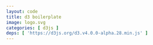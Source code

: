 ```yaml
---
layout: code
title: d3 boilerplate
image: logo.svg
categories: [ d3js ]
deps: [ 'https://d3js.org/d3.v4.0.0-alpha.28.min.js' ]
---
```

<style>
    svg{
        background: #fff;
    }
</style>

<div id="render"></div>

<script>
    window.addEventListener('load', function(){
        var svg = d3.select('#render')
            .append('svg')
            .attr('width',1200)
            .attr('height',300);

        svg.append('rect')
            .attr('x', 100)
            .attr('y', 100)
            .attr('width', 100)
            .attr('height', 100)
            .attr('fill', '#f00');
    });
</script>